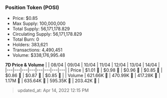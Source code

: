 
  ### Position Token (POSI)
  - Price: $0.85
  - Max Supply: 100,000,000
  - Total Supply: 56,171,178.829
  - Circulating Supply: 56,171,178.829
  - Total Burn: 0
  - Holders: 383,621
  - Transactions: 4,490,451
  - Volume: $338,176,995.48

  **7D Price & Volume**
  | | 08&#x2F;04 | 09&#x2F;04 | 10&#x2F;04 | 11&#x2F;04 | 12&#x2F;04 | 13&#x2F;04 | 14&#x2F;04 |
  |---|---|---|---|---|---|---|---|
  | Price | $1.01 🔻 | $0.98 🔻 | $0.96 🔻 | $0.85 🔻 | $0.86 🚀 | $0.87 🚀 | $0.85 🔻 |
  | Volume | 621.66K 🔻 | 470.99K 🔻 | 417.28K 🔻 | 1.17M 🚀 | 635.64K 🔻 | 595.35K 🔻 | 203.42K 🔻 |

  > updated_at: Apr 14, 2022 12:15 PM
